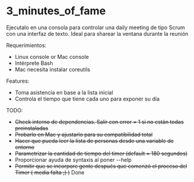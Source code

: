 # 3_minutes_of_fame
Ejecutalo en una consola para controlar una daily meeting de tipo Scrum con una interfaz de texto. Ideal para sharear la ventana durante la reunión

Requerimientos:
- Linux console or Mac console
- Intérprete Bash
- Mac necesita instalar coreutils

Features:
- Toma asistencia en base a la lista inicial
- Controla el tiempo que tiene cada uno para exponer su día

TODO:
- ~~Check interno de dependencias. Salir con error = 1 si no están todas preinstaladas~~
- ~~Probarlo en Mac y ajustarlo para su compatibilidad total~~
- ~~Hacer que pueda leer la lista de personas desde una variable de entorno~~
- ~~Parametrizar la cantidad de tiempo del timer (default = 180 segundos)~~
- Proporcionar ayuda de syntaxis al poner --help
- ~~Permitir que se incorpore gente después que comenzó el proceso del Timer ( media falta ;) )~~ Done
